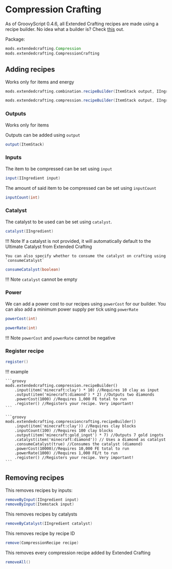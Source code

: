 # Compression Crafting

As of GroovyScript 0.4.6, all Extended Crafting recipes are made using a recipe builder.
No idea what a builder is? Check [this](../../../groovy/builder.md) out.

Package:

```groovy
mods.extendedcrafting.Compression
mods.extendedcrafting.CompressionCrafting
``` 

## Adding recipes

Works only for items and energy

```groovy
mods.extendedcrafting.combination.recipeBuilder(ItemStack output, IIngredient input, int inputCount, IIngredient catalyst, boolean consumeCatalyst, int powerCost)

mods.extendedcrafting.compression.recipeBuilder(ItemStack output, IIngredient input, int inputCount, IIngredient catalyst, boolean consumeCatalyst, int powerCost, int powerRate)
```

### Outputs

Works only for items

Outputs can be added using `output`
```groovy
output(ItemStack)
```

### Inputs

The item to be compressed can be set using `input`
```groovy
input(IIngredient input)
```
The amount of said item to be compressed can be set using `inputCount`
```groovy
inputCount(int)
```

### Catalyst

The catalyst to be used can be set using `catalyst`. 
```groovy
catalyst(IIngredient)
```
!!! Note
    If a catalyst is not provided, it will automatically default to the Ultimate Catalyst from Extended Crafting

    You can also specify whether to consume the catalyst on crafting using `consumeCatalyst`
```groovy
consumeCatalyst(boolean)
```
!!! Note
    `catalyst` cannot be empty

### Power

We can add a power cost to our recipes using `powerCost` for our builder. You can also add a minimum power supply per tick using `powerRate`
```groovy
powerCost(int)
```
```groovy
powerRate(int)
```

!!! Note
    `powerCost` and `powerRate` cannot be negative

### Register recipe

```groovy
register()
```

!!! example

    ```groovy
    mods.extendedcrafting.compression.recipeBuilder()
        .input(item('minecraft:clay') * 10) //Requires 10 clay as input
        .output(item('minecraft:diamond') * 2) //Outputs two diamonds
        .powerCost(1000) //Requires 1,000 FE total to run
        .register() //Registers your recipe. Very important!
    ```

    ```groovy
    mods.extendedcrafting.compressioncrafting.recipeBuilder()
        .input(item('minecraft:clay')) //Requires clay blocks
        .inputCount(100) //Requires 100 clay blocks
        .output(item('minecraft:gold_ingot') * 7) //Outputs 7 gold ingots
        .catalyst(item('minecraft:diamond')) // Uses a diamond as catalyst
        .consumeCatalyst(true) //Consumes the catalyst (diamond)
        .powerCost(10000)//Requires 10,000 FE total to run
        .powerRate(1000) //Requires 1,000 FE/t to run
        .register() //Registers your recipe. Very important!
    ```

## Removing recipes

This removes recipes by inputs:

```groovy
removeByInput(IIngredient input)
removeByInput(Itemstack input)
```

This removes recipes by catalysts

```groovy
removeByCatalyst(IIngredient catalyst)
```

This removes recipe by recipe ID

```groovy
remove(CompressionRecipe recipe)
```

This removes every compression recipe added by Extended Crafting
```groovy
removeAll()
```